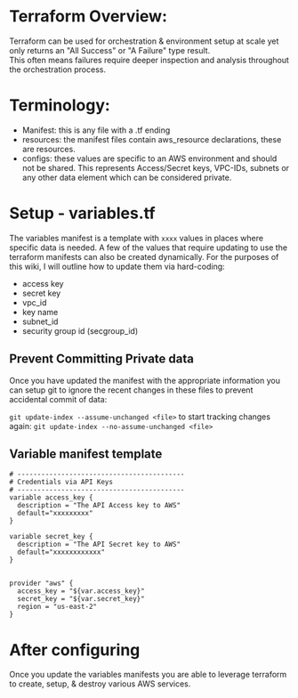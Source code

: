 # Terraform Overview:
Terraform can be used for orchestration & environment setup at scale yet only returns an "All Success" or "A Failure" type result.  
This often means failures require deeper inspection and analysis throughout the orchestration process. 

# Terminology:
* Manifest: this is any file with a .tf ending
* resources:  the manifest files contain aws_resource declarations, these are resources.
* configs:  these values are specific to an AWS environment and should not be shared.  This represents Access/Secret keys, VPC-IDs, subnets
 or any other data element which can be considered private.

# Setup - variables.tf
The variables manifest is a template with `xxxx` values in places where specific data is needed. A few of the values that require updating to use
the terraform manifests can also be created dynamically.  For the purposes of this wiki, I will outline how to update them via hard-coding:

* access key
* secret key
* vpc_id
* key name
* subnet_id
* security group id (secgroup_id)


## Prevent Committing Private data
Once you have updated the manifest with the appropriate information you can setup git to ignore the recent changes in these files to prevent accidental commit of data:

`git update-index --assume-unchanged <file>` 
to start tracking changes again:
`git update-index --no-assume-unchanged <file>`


## Variable manifest template
```
# ------------------------------------------
# Credentials via API Keys
# ------------------------------------------
variable access_key {
  description = "The API Access key to AWS"
  default="xxxxxxxxx"
}

variable secret_key {
  description = "The API Secret key to AWS"
  default="xxxxxxxxxxxx"
}


provider "aws" {
  access_key = "${var.access_key}"
  secret_key = "${var.secret_key}"
  region = "us-east-2"
}
```


# After configuring
Once you update the variables manifests you are able to leverage terraform to create, setup, & destroy various AWS services.



